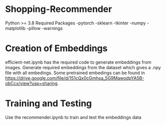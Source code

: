 # Shopping-Recommender

Python >= 3.8
Required Packages
  -pytorch
  -sklearn
  -tkinter
  -numpy
  -matplotlib
  -pillow
  -warnings
  
# Creation of Embeddings
efficient-net.ipynb has the required code to generate embeddings from images. Generate required embeddings from the dataset which gives a .npy file with all embedings. Some pretrained embedings can be found in https://drive.google.com/file/d/151cQx0cGmhsa_5G9MawodpYA5B-obCcx/view?usp=sharing.

# Training and Testing
Use the recommender.ipynb to train and test the embeddings data

